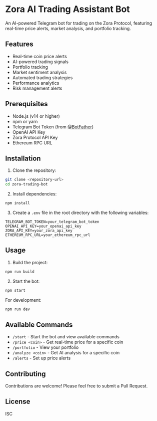 # Zora AI Trading Assistant Bot

An AI-powered Telegram bot for trading on the Zora Protocol, featuring real-time price alerts, market analysis, and portfolio tracking.

## Features

- Real-time coin price alerts
- AI-powered trading signals
- Portfolio tracking
- Market sentiment analysis
- Automated trading strategies
- Performance analytics
- Risk management alerts

## Prerequisites

- Node.js (v14 or higher)
- npm or yarn
- Telegram Bot Token (from [@BotFather](https://t.me/botfather))
- OpenAI API Key
- Zora Protocol API Key
- Ethereum RPC URL

## Installation

1. Clone the repository:
```bash
git clone <repository-url>
cd zora-trading-bot
```

2. Install dependencies:
```bash
npm install
```

3. Create a `.env` file in the root directory with the following variables:
```
TELEGRAM_BOT_TOKEN=your_telegram_bot_token
OPENAI_API_KEY=your_openai_api_key
ZORA_API_KEY=your_zora_api_key
ETHEREUM_RPC_URL=your_ethereum_rpc_url
```

## Usage

1. Build the project:
```bash
npm run build
```

2. Start the bot:
```bash
npm start
```

For development:
```bash
npm run dev
```

## Available Commands

- `/start` - Start the bot and view available commands
- `/price <coin>` - Get real-time price for a specific coin
- `/portfolio` - View your portfolio
- `/analyze <coin>` - Get AI analysis for a specific coin
- `/alerts` - Set up price alerts

## Contributing

Contributions are welcome! Please feel free to submit a Pull Request.

## License

ISC 